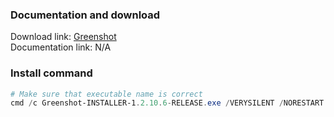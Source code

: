 ### Documentation and download
Download link: [Greenshot](https://getgreenshot.org/downloads/) <br />
Documentation link: N/A <br />

### Install command
```powershell
# Make sure that executable name is correct
cmd /c Greenshot-INSTALLER-1.2.10.6-RELEASE.exe /VERYSILENT /NORESTART
```
